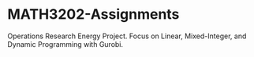 # MATH3202-Assignments
Operations Research Energy Project. Focus on Linear, Mixed-Integer, and Dynamic Programming with Gurobi.
